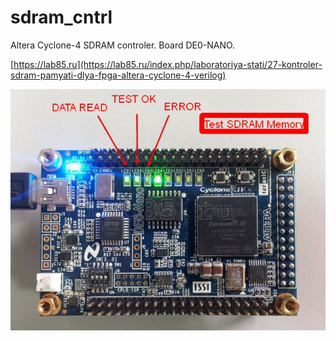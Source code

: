 # sdram_cntrl
Altera Cyclone-4 SDRAM controler. Board DE0-NANO.

[https://lab85.ru](https://lab85.ru/index.php/laboratoriya-stati/27-kontroler-sdram-pamyati-dlya-fpga-altera-cyclone-4-verilog)

<img src="./foto_board/de0-nano_test_sdram_memory_6_800x600.jpg" width="900">

